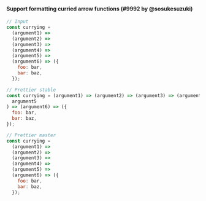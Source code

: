 #### Support formatting curried arrow functions (#9992 by @sosukesuzuki)

<!-- prettier-ignore -->
```js
// Input
const currying =
  (argument1) =>
  (argument2) =>
  (argument3) =>
  (argument4) =>
  (argument5) =>
  (argument6) => ({
    foo: bar,
    bar: baz,
  });

// Prettier stable
const currying = (argument1) => (argument2) => (argument3) => (argument4) => (
  argument5
) => (argument6) => ({
  foo: bar,
  bar: baz,
});

// Prettier master
const currying =
  (argument1) =>
  (argument2) =>
  (argument3) =>
  (argument4) =>
  (argument5) =>
  (argument6) => ({
    foo: bar,
    bar: baz,
  });

```
